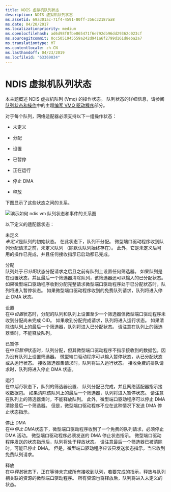 ```yaml
---
title: NDIS 虚拟机队列状态
description: NDIS 虚拟机队列状态
ms.assetid: 69a301ac-71f4-4591-80ff-356c32187aa8
ms.date: 04/20/2017
ms.localizationpriority: medium
ms.openlocfilehash: ad6d98f0fbe865471f6e792db96dd29362c023cf
ms.sourcegitcommit: 0cc5051945559a242d941a6f2799d161d8eba2a7
ms.translationtype: MT
ms.contentlocale: zh-CN
ms.lasthandoff: 04/23/2019
ms.locfileid: "63369034"
---
```

# <a name="ndis-virtual-machine-queue-states"></a>NDIS 虚拟机队列状态





本主题概述 NDIS 虚拟机队列 (Vmq) 的操作状态。 队列状态的详细信息，请参阅[队列状态和操作](queue-states-and-operations.md)中的主题[编写 VMQ 驱动程序](writing-vmq-drivers.md)部分。

对于每个队列，网络适配器必须支持以下一组操作状态：

-   未定义

-   分配

-   设置

-   已暂停

-   正在运行

-   停止 DMA

-   释放

下图显示了这些状态之间的关系。

![演示如何 ndis vm 队列状态和事件的关系图](images/queuestate.png)

以下定义的适配器状态：

<a href="" id="undefined"></a>未定义  
*未定义*是队列的初始状态。 在此状态下，队列不分配。 微型端口驱动程序收到队列分配请求之前，未定义队列 （除默认队列始终存在）。 此外，它是未定义后可用的操作已完成，并且任何接收指示已启动都已完成。

<a href="" id="allocated"></a>分配  
队列处于*已分配*状态分配请求之后且之前有队列上设置任何筛选器。 如果队列是在设置状态，并且最后一个筛选器清除队列，该筛选器还可以输入的已分配状态。 如果微型端口驱动程序收到分配完整请求微型端口驱动程序处于已分配状态时，队列将进入暂停状态。 如果微型端口驱动程序收到的免费队列请求，队列将进入停止 DMA 状态。

<a href="" id="set"></a>设置  
在中*设置*状态时，分配的队列和队列上设置至少一个筛选器但微型端口驱动程序未收到分配尚未完成 OID。 如果收到分配完成请求，队列将进入运行状态。 如果清除该队列上的最后一个筛选器，队列将进入已分配状态。 请注意在队列上的筛选器集时，不能释放队列。

<a href="" id="paused"></a>已暂停  
在中*已暂停*状态时，队列分配，但其微型端口驱动程序不指示接收到的数据包，因为没有队列上设置筛选器。 微型端口驱动程序可以输入暂停状态，从已分配状态或从运行状态。 接收筛选器集请求时，队列将进入运行状态。 接收免费的排队请求时，队列将进入停止 DMA 状态。

<a href="" id="running"></a>运行  
在中*运行*状态下，队列的筛选器设置、 队列分配已完成，并且网络适配器指示接收数据包。 如果清除该队列上的最后一个筛选器，队列将进入暂停状态。 请注意在队列上的筛选器集时，不能释放队列。 此外，微型端口驱动程序可以停止 DMA 清除最后一个筛选器。 但是，微型端口驱动程序不应在这种情况下发送 DMA 停止状态指示。

<a href="" id="stop-dma"></a>停止 DMA  
在中*停止 DMA*状态下，微型端口驱动程序收到了一个免费的队列请求，必须停止 DMA 活动。 微型端口驱动程序必须发送的 DMA 停止状态指示。 微型端口驱动程序发送的状态指示后，队列将处于释放状态。 请注意最后一个筛选器已被清除时，可能已停止 DMA。 但是，微型端口驱动程序应该只发送状态指示，当它收到免费队列请求。

<a href="" id="freeing"></a>释放  
在中*释放*状态下，正在等待未完成所有接收到队列，若要完成的指示，释放与队列相关联的资源的微型端口驱动程序。 所有资源也将释放后，队列将进入未定义的状态。

 

 





